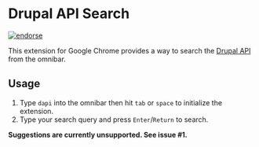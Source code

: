 # Drupal API Search
[![endorse](https://api.coderwall.com/carwin/endorsecount.png)](https://coderwall.com/carwin)




This extension for Google Chrome provides a way to search the
[Drupal API](http://api.drupal.org) from the omnibar.

## Usage

 1. Type `dapi` into the omnibar then hit `tab` or `space` to
    initialize the extension.
 2. Type your search query and press `Enter`/`Return` to search.

 __Suggestions are currently unsupported. See issue #1.__
